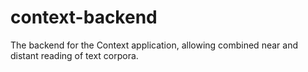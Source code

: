 # context-backend
The backend for the Context application, allowing combined near and distant reading of text corpora.
